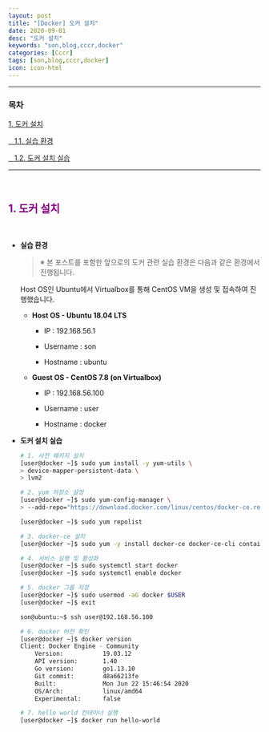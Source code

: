 ```yaml
---
layout: post
title: "[Docker] 도커 설치"
date: 2020-09-01
desc: "도커 설치"
keywords: "son,blog,cccr,docker"
categories: [Cccr]
tags: [son,blog,cccr,docker]
icon: icon-html
---
```




---

### 목차

[1. 도커 설치](#list1)

[&nbsp;&nbsp; 1.1. 실습 환경](#list1_1)

[&nbsp;&nbsp; 1.2. 도커 설치 실습](#list1_2)

---

<br>

## <span style="color:purple">**1. 도커 설치**</span>   <a name="list1"></a>

<br>

- **실습 환경** <a name="list1_1"></a>
    
    > ※ 본 포스트를 포함한 앞으로의 도커 관련 실습 환경은 다음과 같은 환경에서 진행됩니다.

    Host OS인 Ubuntu에서 Virtualbox를 통해 CentOS VM을 생성 및 접속하여 진행했습니다. 

    - **Host OS - Ubuntu 18.04 LTS**
    
        - IP : 192.168.56.1

        - Username : son

        - Hostname : ubuntu
    
    - **Guest OS - CentOS 7.8 (on Virtualbox)**
        
        - IP : 192.168.56.100

        - Username : user

        - Hostname : docker


- **도커 설치 실습**    <a name="list1_2"></a>

    ```bash
    # 1. 사전 패키지 설치
    [user@docker ~]$ sudo yum install -y yum-utils \
    > device-mapper-persistent-data \
    > lvm2

    # 2. yum 저장소 설정
    [user@docker ~]$ sudo yum-config-manager \
    > --add-repo="https://download.docker.com/linux/centos/docker-ce.repo"

    [user@docker ~]$ sudo yum repolist

    # 3. docker-ce 설치
    [user@docker ~]$ sudo yum -y install docker-ce docker-ce-cli containerd.io

    # 4. 서비스 실행 및 활성화
    [user@docker ~]$ sudo systemctl start docker
    [user@docker ~]$ sudo systemctl enable docker

    # 5. docker 그룹 지정
    [user@docker ~]$ sudo usermod -aG docker $USER
    [user@docker ~]$ exit

    son@ubuntu:~$ ssh user@192.168.56.100

    # 6. docker 버전 확인
    [user@docker ~]$ docker version
    Client: Docker Engine - Community
        Version:           19.03.12
        API version:       1.40
        Go version:        go1.13.10
        Git commit:        48a66213fe
        Built:             Mon Jun 22 15:46:54 2020
        OS/Arch:           linux/amd64
        Experimental:      false

    # 7. hello world 컨테이너 실행
    [user@docker ~]$ docker run hello-world
    ```